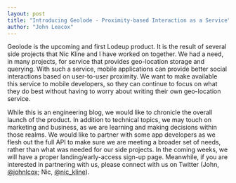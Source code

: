 ```yaml
---
layout: post
title: "Introducing Geolode - Proximity-based Interaction as a Service"
author: "John Leacox"
---
```


Geolode is the upcoming and first Lodeup product. It is the result of several side projects that Nic Kline and I have worked on together. We had a need, in many projects, for  service that provides geo-location storage and querying. With such a service, mobile applications can provide better social interactions based on user-to-user proximity. We want to make available this service to mobile developers, so they can continue to focus on what they do best without having to worry about writing their own geo-location service.

While this is an engineering blog, we would like to chronicle the overall launch of the product. In addition to technical topics, we may touch on marketing and business, as we are learning and making decisions within those realms. We would like to partner with some app developers as we flesh out the full API to make sure we are meeting a broader set of needs, rather than what was needed for our side projects. In the coming weeks, we will have a proper landing/early-access sign-up page. Meanwhile, if you are interested in partnering with us, please connect with us on Twitter (John, [@johnlcox](https://twitter.com/johnlcox); Nic, [@nic_kline](https://twitter.com/nic_kline)).
